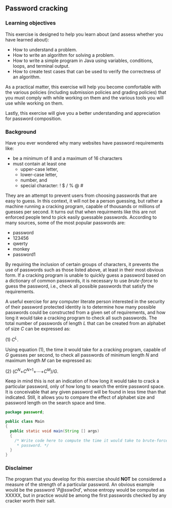## Password cracking

### Learning objectives
This exercise is designed to help you learn about (and assess whether you have learned about):
* How to understand a problem.
* How to write an algorithm for solving a problem.
* How to write a simple program in Java using variables, conditions, loops, and terminal output.
* How to create test cases that can be used to verify the correctness of an algorithm.

As a practical matter, this exercise will help you become comfortable with the various policies (including submission policies and grading policies) that you must comply with while working on them and the various tools you will use while working on them.

Lastly, this exercise will give you a better understanding and appreciation for password composition.

### Background
Have you ever wondered why many websites have password requirements like:
* be a minimum of 8 and a maximum of 16 characters
* must contain at least one
  * upper-case letter,
  * lower-case letter,
  * number, and
  * special character: ! $ / % @ #
  
They are an attempt to prevent users from choosing passwords that are easy to guess. In this context, it will not be a person guessing, but rather a machine running a cracking program, capable of thousands or millions of guesses per second. It turns out that when requirments like this are not enforced people tend to pick easily guessable passwords. According to many sources, some of the most popular passwords are:
* password
* 123456
* qwerty
* monkey
* password1

By requiring the inclusion of certain groups of characters, it prevents the use of passwords such as those listed above, at least in their most obvious form. If a cracking program is unable to quickly guess a password based on a dictionary of common passwords, it is necessary to use *brute-force* to guess the password, i.e., check all possible passwords that satisfy the requirements.

A useful exercise for any computer literate person interested in the security of their password protected identity is to determine how many possible passwords could be constructed from a given set of requirements, and how long it would take a cracking program to check all such passwords. The total number of passwords of length *L* that can be created from an alphabet of size *C* can be expressed as:

(1) *C*<sup>*L*</sup>.

Using equation (1), the time it would take for a cracking program, capable of *G* guesses per second, to check all passwords of minimum length *N* and maximum length *M* can be expressed as:

(2) (*C*<sup>*N*</sup>+*C*<sup>*N*+1</sup>+&#8943;+*C*<sup>*M*</sup>)/*G*.

Keep in mind this is not an indication of how long it would take to crack a particular password, only of how long to search the entire password space. It is conceivable that any given password will be found in less time than that indicated. Still, it allows you to compare the effect of alphabet size and password length on the search space and time.

``` java
package password;

public class Main
{
  public static void main(String [] args)
  {
    /* Write code here to compute the time it would take to brute-force search for a
     * password. */
  }
}
```

### Disclaimer
The program that you develop for this exercise should **NOT** be considered a measure of the strength of a particular password. An obvious example would be the password '*P@ssw0rd*', whose entropy would be computed as XXXXX, but in practice would be among the first passwords checked by any cracker worth their salt.
